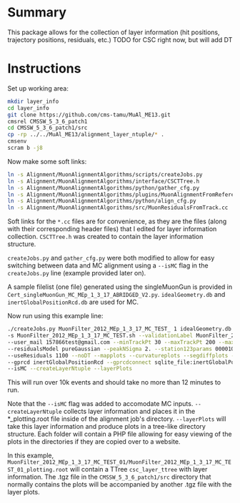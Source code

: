 # Summary
This package allows for the collection of layer information (hit positions, trajectory positions, residuals, etc.)
TODO for CSC right now, but will add DT

# Instructions
Set up working area:
``` bash
mkdir layer_info
cd layer_info
git clone https://github.com/cms-tamu/MuAl_ME13.git
cmsrel CMSSW_5_3_6_patch1
cd CMSSW_5_3_6_patch1/src
cp -rp ../../MuAl_ME13/alignment_layer_ntuple/* .
cmsenv
scram b -j8
```

Now make some soft links:
``` bash
ln -s Alignment/MuonAlignmentAlgorithms/scripts/createJobs.py
ln -s Alignment/MuonAlignmentAlgorithms/interface/CSCTTree.h
ln -s Alignment/MuonAlignmentAlgorithms/python/gather_cfg.py
ln -s Alignment/MuonAlignmentAlgorithms/plugins/MuonAlignmentFromReference.cc
ln -s Alignment/MuonAlignmentAlgorithms/python/align_cfg.py
ln -s Alignment/MuonAlignmentAlgorithms/src/MuonResidualsFromTrack.cc
```

Soft links for the `*.cc` files are for convenience, as they are the files (along with their corresponding header files) that I edited for layer information collection. `CSCTTree.h` was created to contain the layer information structure.

`createJobs.py` and `gather_cfg.py` were both modified to allow for easy switching between data and MC alignment using a `--isMC` flag in the `createJobs.py` line (example provided later on).

A sample filelist (one file) generated using the singleMuonGun is provided in ` Cert_singleMuonGun_MC_MEp_1_3_17_ABRIDGED_V2.py`.
`idealGeometry.db` and `inertGlobalPositionRcd.db` are used for MC.


Now run using this example line:
``` bash
./createJobs.py MuonFilter_2012_MEp_1_3_17_MC_TEST_ 1 idealGeometry.db Cert_singleMuonGun_MC_MEp_1_3_17_ABRIDGED_V2.py \
-s MuonFilter_2012_MEp_1_3_17_MC_TEST.sh --validationLabel MuonFilter_2012_MEp_1_3_17_MC_TEST \
--user_mail 157866test@gmail.com --minTrackPt 30 --maxTrackPt 200 --maxDxy 0.2 --minNCrossedChambers 1 \
--residualsModel pureGaussian --peakNSigma 2. --station123params 000010 --station4params 000010 --cscparams 100001 \
--useResiduals 1100 --noDT --mapplots --curvatureplots --segdiffplots --extraPlots --globalTag MC_53_V14::All \
--gprcd inertGlobalPositionRcd --gprcdconnect sqlite_file:inertGlobalPositionRcd.db  --createAlignNtuple -j 1 \
--isMC --createLayerNtuple --layerPlots
```

This will run over 10k events and should take no more than 12 minutes to run.

Note that the `--isMC` flag was added to accomodate MC inputs. `--createLayerNtuple` collects layer information and places it in the *_plotting.root file inside of the alignment job's directory. `--layerPlots` will take this layer information and produce plots in a tree-like directory structure. Each folder will contain a PHP file allowing for easy viewing of the plots in the directories if they are copied over to a website.

In this example, `MuonFilter_2012_MEp_1_3_17_MC_TEST_01/MuonFilter_2012_MEp_1_3_17_MC_TEST_01_plotting.root` will contain a TTree `csc_layer_ttree` with layer information. The .tgz file in the `CMSSW_5_3_6_patch1/src` directory that normally contains the plots will be accompanied by another .tgz file with the layer plots.
